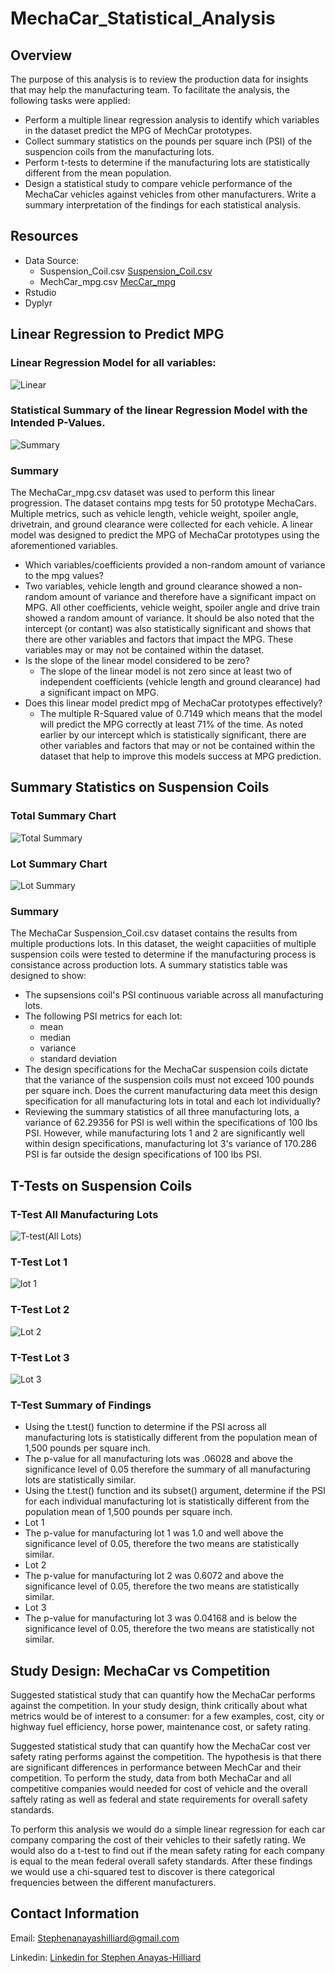 # MechaCar_Statistical_Analysis

## Overview
The purpose of this analysis is to review the production data for insights that may help the manufacturing team.  To facilitate the analysis, the following tasks were applied:
- Perform a multiple linear regression analysis to identify which variables in the dataset predict the MPG of MechCar prototypes.
- Collect summary statistics on the pounds per square inch (PSI) of the suspencion coils from the manufacturing lots.
- Perform t-tests to determine if the manufacturing lots are statistically different from the mean population.
- Design a statistical study to compare vehicle performance of the MechaCar vehicles against vehicles from other manufacturers.  Write a summary interpretation of the findings 
for each statistical analysis.

## Resources
- Data Source:
  - Suspension_Coil.csv [Suspension_Coil.csv](https://github.com/stephenanayashilliard/MechaCar_Statistical_Analysis/blob/main/Suspension_Coil.csv)
  - MechCar_mpg.csv [MecCar_mpg](https://github.com/stephenanayashilliard/MechaCar_Statistical_Analysis/blob/main/MechaCar_mpg.csv)
- Rstudio
- Dyplyr

## Linear Regression to Predict MPG

### Linear Regression Model for all variables:
![Linear](https://github.com/stephenanayashilliard/MechaCar_Statistical_Analysis/blob/main/Resources/Deliverable_one_linear.png)

### Statistical Summary of the linear Regression Model with the Intended P-Values.
![Summary](https://github.com/stephenanayashilliard/MechaCar_Statistical_Analysis/blob/main/Resources/Deliverable_summary.png)

### Summary
The MechaCar_mpg.csv dataset was used to perform this linear progression.  The dataset contains mpg tests for 50 prototype MechaCars. Multiple metrics, such as vehicle length, vehicle weight, spoiler angle, drivetrain, and ground clearance were collected for each vehicle.  A linear model was designed to predict the MPG of MechaCar prototypes using the aforementioned variables.

- Which variables/coefficients provided a non-random amount of variance to the mpg values?
 - Two variables, vehicle length and ground clearance showed a non-random amount of variance and therefore have a significant impact on MPG.  All other coefficients, vehicle weight, spoiler angle and drive train showed a random amount of variance.  It should be also noted that the intercept (or contant) was also statistically significant and shows that there are other variables and factors that impact the MPG.  These variables may or may not be contained within the dataset.
- Is the slope of the linear model considered to be zero?
  - The slope of the linear model is not zero since at least two of independent coefficients (vehicle length and ground clearance) had a significant impact on MPG.
- Does this linear model predict mpg of MechaCar prototypes effectively? 
  - The multiple R-Squared value of 0.7149 which means that the model will predict the MPG correctly at least 71% of the time. As noted earlier by our intercept which is statistically significant, there are other variables and factors that may or not be contained within the dataset that help to improve this models success at MPG prediction.

## Summary Statistics on Suspension Coils

### Total Summary Chart
![Total Summary](https://github.com/stephenanayashilliard/MechaCar_Statistical_Analysis/blob/main/Resources/Total%20Summary%20Chart.png)

### Lot Summary Chart
![Lot Summary](https://github.com/stephenanayashilliard/MechaCar_Statistical_Analysis/blob/main/Resources/Lot_Summary%20chart.png)

### Summary
The MechaCar Suspension_Coil.csv dataset contains the results from multiple productions lots.  In this dataset, the weight capaciities of multiple suspension coils were tested to determine if the manufacturing process is consistance across production lots.  A summary statistics table was designed to show:
- The supsensions coil's PSI continuous variable across all manufacturing lots.
- The following PSI metrics for each lot:
  - mean
  - median
  - variance
  - standard deviation
- The design specifications for the MechaCar suspension coils dictate that the variance of the suspension coils must not exceed 100 pounds per square inch. Does the current manufacturing data meet this design specification for all manufacturing lots in total and each lot individually?
 - Reviewing the summary statistics of all three manufacturing lots, a variance of 62.29356 for PSI is well within the specifications of 100 lbs PSI.  However, while manufacturing lots 1 and 2 are significantly well within design specifications, manufacturing lot 3's variance of 170.286 PSI is  far outside the design specifications of 100 lbs PSI.

## T-Tests on Suspension Coils

### T-Test All Manufacturing Lots
![T-test(All Lots)](https://github.com/stephenanayashilliard/MechaCar_Statistical_Analysis/blob/main/Resources/T.test(all%20lots).png)

### T-Test Lot 1
![lot 1](https://github.com/stephenanayashilliard/MechaCar_Statistical_Analysis/blob/main/Resources/t-test%20Lot1.png)

### T-Test Lot 2
![Lot 2](https://github.com/stephenanayashilliard/MechaCar_Statistical_Analysis/blob/main/Resources/T-test%20Lot2.png)

### T-Test Lot 3
![Lot 3](https://github.com/stephenanayashilliard/MechaCar_Statistical_Analysis/blob/main/Resources/T-test%20Lot3.png)

### T-Test Summary of Findings

- Using the t.test() function to determine if the PSI across all manufacturing lots is statistically different from the population mean of 1,500 pounds per square inch.
 - The p-value for all manufacturing lots was .06028 and above the significance level of 0.05 therefore the summary of all manufacturing lots are statistically similar.
- Using the t.test() function and its subset() argument, determine if the PSI for each individual manufacturing lot is statistically different from the population mean of 1,500 pounds per square inch.
 - Lot 1
  - The p-value for manufacturing lot 1 was 1.0 and well above the significance level of 0.05, therefore the two means are statistically similar.
 - Lot 2
  - The p-value for manufacturing lot 2 was 0.6072 and above the significance level of 0.05, therefore the two means are statistically similar.
 - Lot 3
  - The p-value for manufacturing lot 3 was 0.04168 and is below the significance level of 0.05, therefore the two means are statistically not similar. 

## Study Design: MechaCar vs Competition

Suggested statistical study that can quantify how the MechaCar performs against the competition. In your study design, think critically about what metrics would be of interest to a consumer: for a few examples, cost, city or highway fuel efficiency, horse power, maintenance cost, or safety rating.

Suggested statistical study that can quantify how the MechaCar cost ver safety rating performs against the competition.  The hypothesis is that there are significant differences in performance between MechCar and their competition.  To perform the study, data from both MechaCar and all competitive companies would needed for cost of vehicle and the  overall saftely rating as well as federal and state requirements for overall safety standards.

To perform this analysis we would do a simple linear regression for each car company comparing the cost of their vehicles to their safetly rating. We would also do a t-test to find out if the mean safety rating for each company is equal to the mean federal overall safety standards.  After these findings we would use a chi-squared test to discover is there categorical frequencies between the different manufacturers.

## Contact Information
Email: Stephenanayashilliard@gmail.com

Linkedin: [Linkedin for Stephen Anayas-Hilliard](https://www.linkedin.com/in/stephen-anayas-hilliard-942a8431/)

